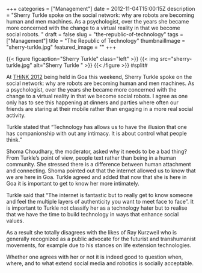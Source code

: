+++
categories = ["Management"]
date = 2012-11-04T15:00:15Z
description = "Sherry Turkle spoke on the social network: why are robots are becoming human and men machines. As a psychologist, over the years she became more concerned with the change to a virtual reality in that we become social robots. "
draft = false
slug = "the-republic-of-technology"
tags = ["Management"]
title = "The Republic of Technology"
thumbnailImage = "sherry-turkle.jpg"
featured_image = ""
+++

{{< figure figcaption="Sherry Turkle" class="left" >}}
	{{< img src="sherry-turkle.jpg"   alt="Sherry Turkle " >}}
{{< /figure >}}
#split#

At [THiNK 2012](http://thinkworks.in "THiNK 2012") being held in Goa this weekend, Sherry Turkle spoke on the social network: why are robots are becoming human and men machines. As a psychologist, over the years she became more concerned with the change to a virtual reality in that we become social robots. I agree as one only has to see this happening at dinners and parties where often our friends are staring at their mobile rather than engaging in a more real social activity.

Turkle stated that “Technology has allows us to have the illusion that one has companionship with out any intimacy. It is about control what people think.”

Shoma Choudhary, the moderator, asked why it needs to be a bad thing? From Turkle’s point of view, people text rather than being in a human community. She stressed there is a difference between human attachment and connecting. Shoma pointed out that the internet allowed us to know that we are here in Goa. Turkle agreed and added that now that she is here in Goa it is important to get to know her more intimately.

Turkle said that “The internet is fantastic but to really get to know someone and feel the multiple layers of authenticity you want to meet face to face”. It is important to Turkle not classify her as a technology hater but to realise that we have the time to build technology in ways that enhance social values.

As a result she totally disagrees with the likes of Ray Kurzweil who is generally recognized as a public advocate for the futurist and transhumanist movements, for example due to his stances on life extension technologies.

Whether one agrees with her or not it is indeed good to question when, where, and to what extend social media and robotics is socially acceptable.

